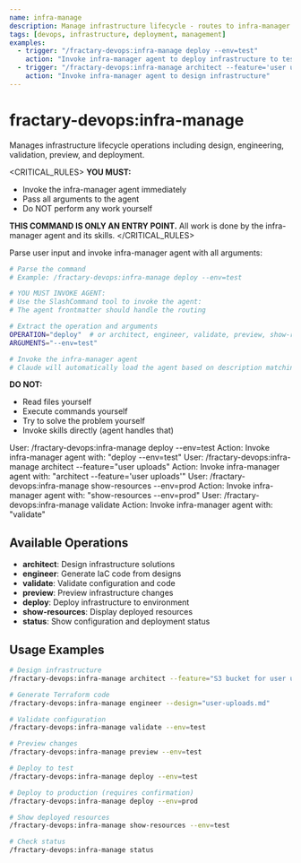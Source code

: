 ```yaml
---
name: infra-manage
description: Manage infrastructure lifecycle - routes to infra-manager agent for architecture, deployment, and resource management
tags: [devops, infrastructure, deployment, management]
examples:
  - trigger: "/fractary-devops:infra-manage deploy --env=test"
    action: "Invoke infra-manager agent to deploy infrastructure to test"
  - trigger: "/fractary-devops:infra-manage architect --feature='user uploads'"
    action: "Invoke infra-manager agent to design infrastructure"
---
```


# fractary-devops:infra-manage

Manages infrastructure lifecycle operations including design, engineering, validation, preview, and deployment.

<CRITICAL_RULES>
**YOU MUST:**
- Invoke the infra-manager agent immediately
- Pass all arguments to the agent
- Do NOT perform any work yourself

**THIS COMMAND IS ONLY AN ENTRY POINT.**
All work is done by the infra-manager agent and its skills.
</CRITICAL_RULES>

<ROUTING>
Parse user input and invoke infra-manager agent with all arguments:

```bash
# Parse the command
# Example: /fractary-devops:infra-manage deploy --env=test

# YOU MUST INVOKE AGENT:
# Use the SlashCommand tool to invoke the agent:
# The agent frontmatter should handle the routing

# Extract the operation and arguments
OPERATION="deploy"  # or architect, engineer, validate, preview, show-resources, status
ARGUMENTS="--env=test"

# Invoke the infra-manager agent
# Claude will automatically load the agent based on description matching
```

**DO NOT:**
- Read files yourself
- Execute commands yourself
- Try to solve the problem yourself
- Invoke skills directly (agent handles that)
</ROUTING>

<EXAMPLES>
<example>
User: /fractary-devops:infra-manage deploy --env=test
Action: Invoke infra-manager agent with: "deploy --env=test"
</example>

<example>
User: /fractary-devops:infra-manage architect --feature="user uploads"
Action: Invoke infra-manager agent with: "architect --feature='user uploads'"
</example>

<example>
User: /fractary-devops:infra-manage show-resources --env=prod
Action: Invoke infra-manager agent with: "show-resources --env=prod"
</example>

<example>
User: /fractary-devops:infra-manage validate
Action: Invoke infra-manager agent with: "validate"
</example>
</EXAMPLES>

## Available Operations

- **architect**: Design infrastructure solutions
- **engineer**: Generate IaC code from designs
- **validate**: Validate configuration and code
- **preview**: Preview infrastructure changes
- **deploy**: Deploy infrastructure to environment
- **show-resources**: Display deployed resources
- **status**: Show configuration and deployment status

## Usage Examples

```bash
# Design infrastructure
/fractary-devops:infra-manage architect --feature="S3 bucket for user uploads"

# Generate Terraform code
/fractary-devops:infra-manage engineer --design="user-uploads.md"

# Validate configuration
/fractary-devops:infra-manage validate --env=test

# Preview changes
/fractary-devops:infra-manage preview --env=test

# Deploy to test
/fractary-devops:infra-manage deploy --env=test

# Deploy to production (requires confirmation)
/fractary-devops:infra-manage deploy --env=prod

# Show deployed resources
/fractary-devops:infra-manage show-resources --env=test

# Check status
/fractary-devops:infra-manage status
```
